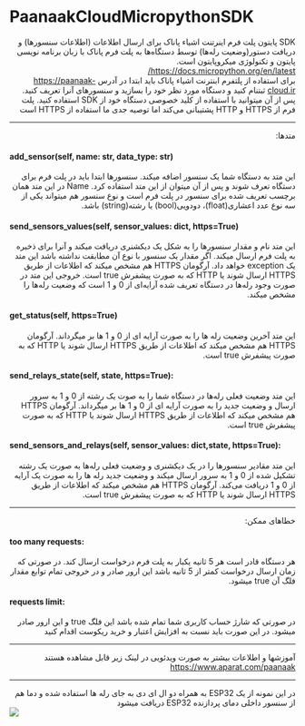 # PaanaakCloudMicropythonSDK
<div dir="rtl">
SDK  پایتون پلت فرم اینرتنت اشیاء پاناک برای ارسال اطلاعات (اطلاعات سنسورها) و دریافت دستور(وضعیت رله‌ها) توسط دستگاه‌ها به پلت فرم پاناک با زبان برنامه نویسی پایتون
  و تکنولوژی میکروپایتون است.<br/> 
<a href="https://docs.micropython.org/en/latest/">https://docs.micropython.org/en/latest/</a><br/>
برای استفاده از پلتفرم ابنترنت اشیاء پاناک باید ابتدا در آدرس    
<a href="https://panel.paanaak.net">https://paanaak-cloud.ir</a>
ثبتنام کنید و دستگاه مورد نظر خود را بسازید و سنسورهای آنرا تعریف کنید. پس از آن میتوانید با استفاده از کلید خصوصی دستگاه خود از SDK استفاده کنید.
پلت فرم از HTTPS و HTTP پشتیبانی می‌کند اما توصیه جدی ما استفاده از HTTPS است
<hr/>
متدها:
<h4 dir="ltr">
add_sensor(self, name: str, data_type: str)
</h4>
این متد به دستگاه شما یک سنسور اضافه میکند. سنسورها ابتدا باید در پلت فرم برای دستگاه تعرف شوند و پس از آن میتوان از این متد استفاده کرد. Name در این متد همان برچسب تعریف شده برای سنسور در پلت فرم است و نوع سنسور هم میتواند یکی از سه نوع عدد اعشاری(float)، دودویی(bool) یا رشته(string)  باشد.
<h4 dir="ltr">
send_sensors_values(self, sensor_values: dict, https=True)
</h4>
این متد نام و مقدار سنسورها را به شکل یک دیکشنری دریافت میکند و آنرا برای ذخیره به پلت فرم ارسال میکند. اگر مقدار یک سنسور با نوع آن مطابقت نداشته باشد این متد یک exception خواهد داد.
آرگومان HTTPS هم مشخص میکند که اطلاعات از طریق HTTPS ارسال شوند یا HTTP که به صورت پیشفرش true است.
خروجی این متد در صورت وجود رله‌ها در دستگاه تعریف شده آرایه‌ای از 0 و 1 است که وضعیت رله‌ها را مشخص میکند.
<h4 dir="ltr">
get_status(self, https=True)
</h4>
این متد آخرین وضعیت رله ها را به صورت آرایه ای از 0  و 1  ها بر میگرداند.
آرگومان HTTPS هم مشخص میکند که اطلاعات از طریق HTTPS ارسال شوند یا HTTP که به صورت پیشفرش true است.
<h4 dir="ltr">
send_relays_state(self, state, https=True):
</h4>
این متد وضعیت فعلی رله‌ها در دستگاه شما را به صوت یک رشته از 0 و 1 به سرور ارسال و وضعیت جدید را به صورت آرایه ای از 0  و 1  ها بر میگرداند.
آرگومان HTTPS هم مشخص میکند که اطلاعات از طریق HTTPS ارسال شوند یا HTTP که به صورت پیشفرش true است.
<h4 dir="ltr">
send_sensors_and_relays(self, sensor_values: dict,state, https=True):
</h4>
این متد مقادیر سنسورها را در یک دیکشنری و وضعیت فعلی رله‌ها به صورت یک رشته تشکیل شده از 0 و 1 به سرور ارسال میکند و وضعیت جدید رله ها را به صورت یک آرایه از 0 و 1 دریافت می‌کند.
آرگومان HTTPS هم مشخص میکند که اطلاعات از طریق HTTPS ارسال شوند یا HTTP که به صورت پیشفرش true است.
<hr/>
خطاهای ممکن:
<h4 dir="ltr">
too many requests:
</h4>
هر دستگاه قادر است هر 5 ثانیه یکبار به پلت فرم درخواست ارسال کند. در صورتی که زمان ارسال درخواست کمتر از 5 ثانیه باشد این ارور صادر و در خروجی تمام توابع مقدار فلگ آن true میشود.
<h4 dir="ltr">
requests limit:
</h4>
در صورتی که شارژ حساب کاربری شما تمام شده باشد این فلگ true و این ارور صادر میشود. در این صورت باید نسبت به افزایش اعتبار و خرید ریکوست اقدام کنید
<hr/>
آموزشها و اطلاعات بیشتر به صورت ویدئویی در لینک زیر قابل مشاهده هستند<br>
<a href="https://www.aparat.com/paanaak">https://www.aparat.com/paanaak</a>
<hr/>
در این نمونه از یک
ESP32
به همراه دو ال ای دی به جای رله ها استفاده شده و دما هم از سنسور داخلی دمای پردازنده
ESP32
دریافت میشود
</div>
<img src="https://github.com/paanaak/PaanaakCloudMicropythonSDK/blob/main/ESP32MicroPythonPaanaak.png" />
